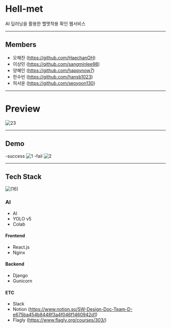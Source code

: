 # Hell-met

 AI 딥러닝을 활용한 헬멧착용 확인 웹서비스
 
---

## Members

- 오해찬 (https://github.com/HaechanOH)
- 이상민 (https://github.com/sangminlee98)
- 양혜인 (https://github.com/happynow7)
- 한수빈 (https://github.com/hansb1023)
- 허서윤 (https://github.com/seoyoon130)
---

# Preview

![23](https://user-images.githubusercontent.com/83197138/124090990-55872c80-da90-11eb-9ac4-dbe6db955b1a.jpg)


---------------------

## Demo
-success
![1](https://user-images.githubusercontent.com/83197138/123940765-75591a80-d9d4-11eb-9f5e-e3f86e9667d7.gif)
-fail
![2](https://user-images.githubusercontent.com/83197138/123940770-75f1b100-d9d4-11eb-8f6a-330f7894dbf8.gif)

----------------------

## Tech Stack
![(16)](https://user-images.githubusercontent.com/83197138/124066826-51e5ac80-da74-11eb-85dc-88a0878ba468.png)
### **AI**

- AI
- YOLO v5
- Colab

#### **Frontend**

- React.js
- Nginx

#### **Backend**

- Django
- Gunicorn

#### **ETC**

- Slack
- Notion (https://www.notion.so/SW-Design-Doc-Team-D-e675ba454b8448f3a4f046f1460942d1)
- Flagly (https://www.flagly.org/courses/303/)
